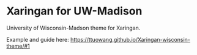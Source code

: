 # Xaringan for UW-Madison

University of Wisconsin-Madson theme for Xaringan.

Example and guide here: https://ttuowang.github.io/Xaringan-wisconsin-theme/#1